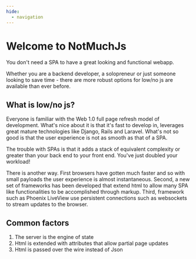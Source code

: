```yaml
---
hide:
  - navigation
---
```


# Welcome to NotMuchJs

You don't need a SPA to have a great looking and functional webapp.

Whether you are a backend developer, a solopreneur or just someone looking to
save time - there are more robust options for low/no js are available than ever
before.

## What is low/no js?

Everyone is familiar with the Web 1.0 full page refresh model of development.
What's nice about it is that it's fast to develop in, leverages great mature
technologies like Django, Rails and Laravel. What's not so good is that the user
experience is not as smooth as that of a SPA.

The trouble with SPAs is that it adds a stack of equivalent complexity or
greater than your back end to your front end. You've just doubled your workload!

There is another way. First browsers have gotten much faster and so with small
payloads the user experience is almost instantaneous. Second, a new set of
frameworks has been developed that extend html to allow many SPA like
functionalities to be accomplished through markup. Third, framework such as
Phoenix LiveView use persistent connections such as websockets to stream updates
to the browser.

## Common factors

1. The server is the engine of state
2. Html is extended with attributes that allow partial page updates
3. Html is passed over the wire instead of Json






